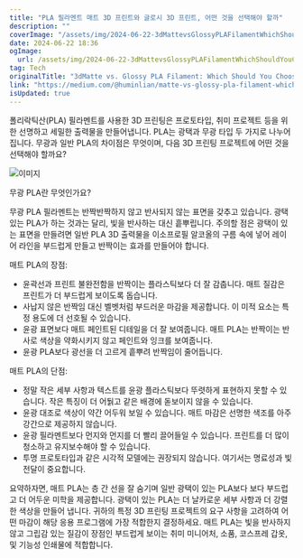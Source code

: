 ```yaml
---
title: "PLA 필라멘트 매트 3D 프린트와 글로시 3D 프린트, 어떤 것을 선택해야 할까"
description: ""
coverImage: "/assets/img/2024-06-22-3dMattevsGlossyPLAFilamentWhichShouldYouChoose_0.png"
date: 2024-06-22 18:36
ogImage:
  url: /assets/img/2024-06-22-3dMattevsGlossyPLAFilamentWhichShouldYouChoose_0.png
tag: Tech
originalTitle: "3dMatte vs. Glossy PLA Filament: Which Should You Choose?"
link: "https://medium.com/@huminlian/matte-vs-glossy-pla-filament-which-should-you-choose-a1056fbc14c6"
isUpdated: true
---
```


폴리락틱산(PLA) 필라멘트를 사용한 3D 프린팅은 프로토타입, 취미 프로젝트 등을 위한 선명하고 세밀한 출력물을 만들어냅니다. PLA는 광택과 무광 타입 두 가지로 나누어집니다. 무광과 일반 PLA의 차이점은 무엇이며, 다음 3D 프린팅 프로젝트에 어떤 것을 선택해야 할까요?

![이미지](/assets/img/2024-06-22-3dMattevsGlossyPLAFilamentWhichShouldYouChoose_0.png)

무광 PLA란 무엇인가요?

무광 PLA 필라멘트는 반짝반짝하지 않고 반사되지 않는 표면을 갖추고 있습니다. 광택있는 PLA가 하는 것과는 달리, 빛을 반사하는 대신 흩뿌립니다. 주의할 점은 광택이 있는 표면을 만들려면 일반 PLA 3D 출력물을 이소프로필 알코올의 구름 속에 넣어 레이어 라인을 부드럽게 만들고 반짝이는 효과를 만들어야 합니다.

<div class="content-ad"></div>

매트 PLA의 장점:

- 윤곽선과 프린트 불완전함을 반짝이는 플라스틱보다 더 잘 감춥니다. 매트 질감은 프린트가 더 부드럽게 보이도록 돕습니다.
- 사납지 않은 반짝임 대신 벨벳처럼 부드러운 마감을 제공합니다. 이 미적 요소는 특정 용도에 더 선호될 수 있습니다.
- 윤광 표면보다 매트 페인트된 디테일을 더 잘 보여줍니다. 매트 PLA는 반짝이는 반사로 색상을 약화시키지 않고 페인트와 잉크를 보여줍니다.
- 윤광 PLA보다 광선을 더 고르게 흩뿌려 반짝임이 줄어듭니다.

매트 PLA의 단점:

- 정말 작은 세부 사항과 텍스트를 윤광 플라스틱보다 뚜렷하게 표현하지 못할 수 있습니다. 작은 특징이 더 어둵고 같은 배경에 돋보이지 않을 수 있습니다.
- 윤광 대조로 색상이 약간 어두워 보일 수 있습니다. 매트 마감은 선명한 색조를 아주 강간으로 제공하지 않습니다.
- 윤광 필라멘트보다 먼지와 먼지를 더 빨리 끌어들일 수 있습니다. 프린트를 더 많이 청소하고 유지보수해야 할 수 있습니다.
- 투명 프로토타입과 같은 시각적 모델에는 권장되지 않습니다. 여기서는 명료성과 빛 전달이 중요합니다.

<div class="content-ad"></div>

요약하자면, 매트 PLA는 층 간 선을 잘 숨기며 일반 광택이 있는 PLA보다 보다 부드럽고 더 어두운 미학을 제공합니다. 광택이 있는 PLA는 더 날카로운 세부 사항과 더 강렬한 색상을 만들어 냅니다. 귀하의 특정 3D 프린팅 프로젝트의 요구 사항을 고려하여 어떤 마감이 해당 응용 프로그램에 가장 적합한지 결정하세요. 매트 PLA는 빛을 반사하지 않고 그립감 있는 질감이 장점인 부드럽게 보이는 취미 미니어처, 소품, 코스프레 갑옷, 및 기능성 인쇄물에 적합합니다.
